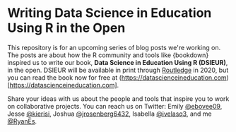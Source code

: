 # Writing Data Science in Education Using R in the Open 

This repository is for an upcoming series of blog posts we're working on. The posts are about how the R community and tools like {bookdown} inspired us to write our book, **Data Science in Education Using R (DSIEUR)**, in the open. DSIEUR will be available in print through [Routledge](https://www.routledge.com) in 2020, but you can read the book now for free at (https://datascienceineducation.com)[https://datascienceineducation.com].  

Share your ideas with us about the people and tools that inspire you to work on collaborative projects. You can reach us on Twitter: Emily [@ebovee09](https://twitter.com/ebovee09), Jesse [@kierisi](https://twitter.com/kierisi), Joshua [@jrosenberg6432](https://twitter.com/jrosenberg6432), Isabella [@ivelasq3](https://twitter.com/ivelasq3), and me [@RyanEs](https://twitter.com/RyanEs). 